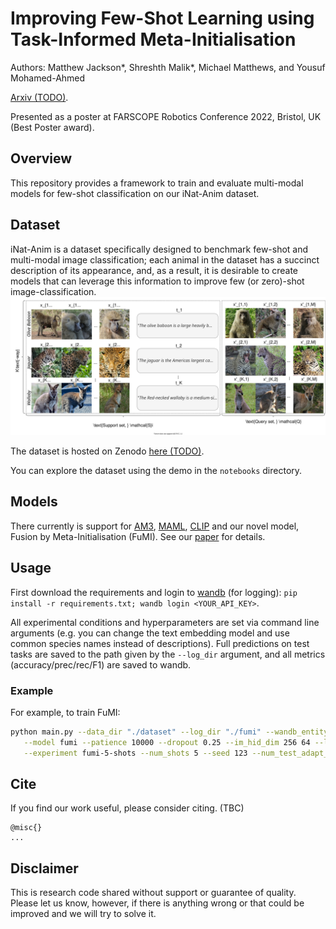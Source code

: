 # Improving Few-Shot Learning using Task-Informed Meta-Initialisation

Authors: Matthew Jackson*, Shreshth Malik*, Michael Matthews, and Yousuf Mohamed-Ahmed

[Arxiv (TODO)](). 

Presented as a poster at FARSCOPE Robotics Conference 2022, Bristol, UK (Best Poster award).

## Overview

This repository provides a framework to train and evaluate multi-modal models for few-shot classification on our iNat-Anim dataset. 

## Dataset 

iNat-Anim is a dataset specifically designed to benchmark few-shot and multi-modal image classification; each animal in the dataset has a succinct description of its appearance, and, as a result, it is desirable to create models that can leverage this information to improve few (or zero)-shot image-classification.
<img src="dataset-example.svg">

The dataset is hosted on Zenodo [here (TODO)]().

You can explore the dataset using the demo in the `notebooks` directory.

## Models

There currently is support for [AM3](https://proceedings.neurips.cc/paper/2019/hash/d790c9e6c0b5e02c87b375e782ac01bc-Abstract.html), [MAML](https://arxiv.org/abs/1703.03400), [CLIP](https://arxiv.org/abs/2103.00020) and our novel model, Fusion by Meta-Initialisation (FuMI). See our [paper]() for details.

## Usage

First download the requirements and login to [wandb](https://wandb.ai/) (for logging): `pip install -r requirements.txt; wandb login <YOUR_API_KEY>`.

All experimental conditions and hyperparameters are set via command line arguments (e.g. you can change the text embedding model and use common species names instead of descriptions). Full predictions on test tasks are saved to the path given by the `--log_dir` argument, and all metrics (accuracy/prec/rec/F1) are saved to wandb.

### Example

For example, to train FuMI:
```bash
python main.py --data_dir "./dataset" --log_dir "./fumi" --wandb_entity "YOUR_WANDB" \
   --model fumi --patience 10000 --dropout 0.25 --im_hid_dim 256 64 --lr 3e-5 \
   --experiment fumi-5-shots --num_shots 5 --seed 123 --num_test_adapt_steps 100
```

## Cite

If you find our work useful, please consider citing. (TBC)
```
@misc{}
...
```


## Disclaimer

This is research code shared without support or guarantee of quality. Please let us know, however, if there is anything wrong or that could be improved and we will try to solve it.

